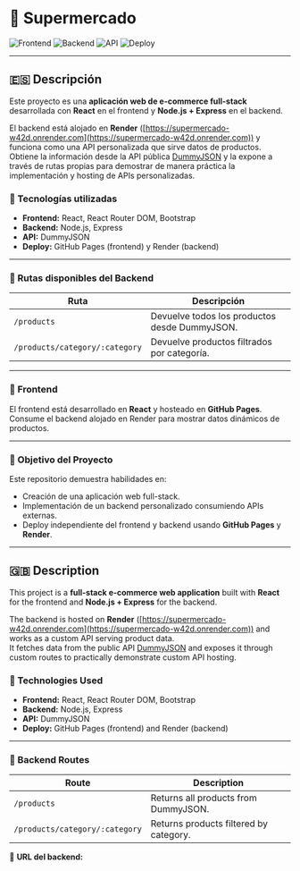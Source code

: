 # 🛒 Supermercado

![Frontend](https://img.shields.io/badge/Frontend-React-blue?style=flat&logo=react)
![Backend](https://img.shields.io/badge/Backend-Node.js-green?style=flat&logo=node.js)
![API](https://img.shields.io/badge/API-DummyJSON-yellow?style=flat)
![Deploy](https://img.shields.io/badge/Deploy-GitHub%20Pages%20%26%20Render-lightgrey?style=flat)

---

## 🇪🇸 Descripción

Este proyecto es una **aplicación web de e-commerce full-stack** desarrollada con **React** en el frontend y **Node.js + Express** en el backend.

El backend está alojado en **Render** ([https://supermercado-w42d.onrender.com](https://supermercado-w42d.onrender.com)) y funciona como una API personalizada que sirve datos de productos.  
Obtiene la información desde la API pública [DummyJSON](https://dummyjson.com/products) y la expone a través de rutas propias para demostrar de manera práctica la implementación y hosting de APIs personalizadas.

### 🔹 Tecnologías utilizadas
- **Frontend:** React, React Router DOM, Bootstrap  
- **Backend:** Node.js, Express  
- **API:** DummyJSON  
- **Deploy:** GitHub Pages (frontend) y Render (backend)

---

### 🔹 Rutas disponibles del Backend

| Ruta                                      | Descripción                                     |
|-------------------------------------------|-------------------------------------------------|
| `/products`                              | Devuelve todos los productos desde DummyJSON. |
| `/products/category/:category`           | Devuelve productos filtrados por categoría.   |

---

### 🔹 Frontend

El frontend está desarrollado en **React** y hosteado en **GitHub Pages**.  
Consume el backend alojado en Render para mostrar datos dinámicos de productos.

---

### 🎯 Objetivo del Proyecto

Este repositorio demuestra habilidades en:
- Creación de una aplicación web full-stack.
- Implementación de un backend personalizado consumiendo APIs externas.
- Deploy independiente del frontend y backend usando **GitHub Pages** y **Render**.

---

## 🇬🇧 Description

This project is a **full-stack e-commerce web application** built with **React** for the frontend and **Node.js + Express** for the backend.

The backend is hosted on **Render** ([https://supermercado-w42d.onrender.com](https://supermercado-w42d.onrender.com)) and works as a custom API serving product data.  
It fetches data from the public API [DummyJSON](https://dummyjson.com/products) and exposes it through custom routes to practically demonstrate custom API hosting.

### 🔹 Technologies Used
- **Frontend:** React, React Router DOM, Bootstrap  
- **Backend:** Node.js, Express  
- **API:** DummyJSON  
- **Deploy:** GitHub Pages (frontend) and Render (backend)

---

### 🔹 Backend Routes

| Route                                    | Description                                     |
|------------------------------------------|-------------------------------------------------|
| `/products`                             | Returns all products from DummyJSON.          |
| `/products/category/:category`          | Returns products filtered by category.        |


📌 **URL del backend:**  
